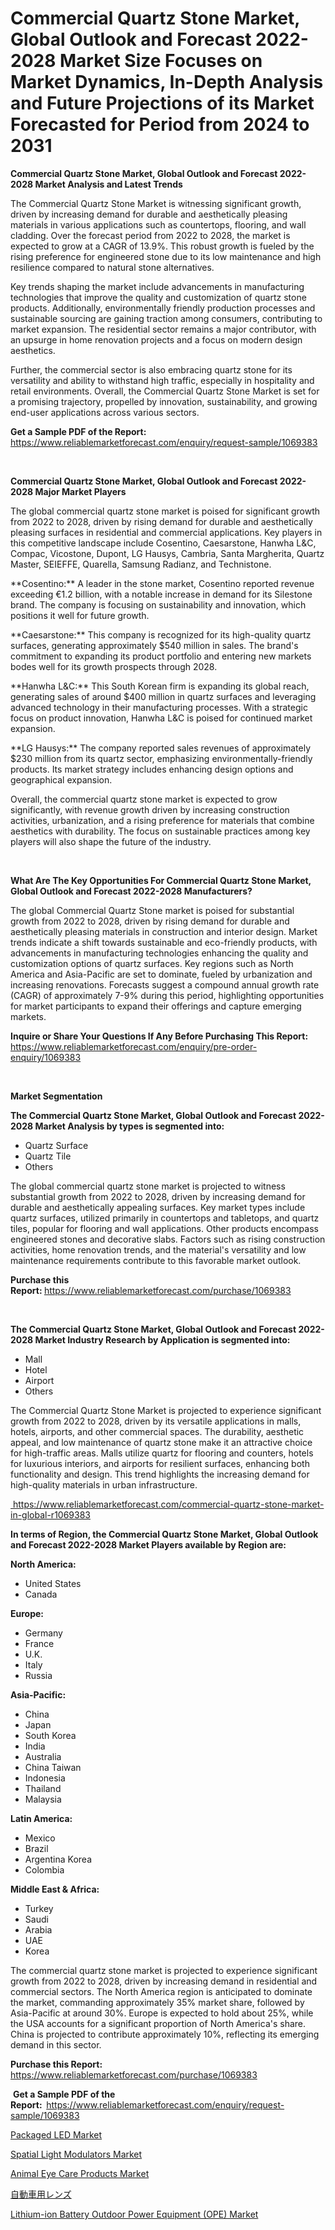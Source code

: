 <p><h1>Commercial Quartz Stone Market, Global Outlook and Forecast 2022-2028 Market Size Focuses on Market Dynamics, In-Depth Analysis and Future Projections of its Market Forecasted for Period from 2024 to 2031</h1></p><p><strong>Commercial Quartz Stone Market, Global Outlook and Forecast 2022-2028 Market Analysis and Latest Trends</strong></p>
<p><p>The Commercial Quartz Stone Market is witnessing significant growth, driven by increasing demand for durable and aesthetically pleasing materials in various applications such as countertops, flooring, and wall cladding. Over the forecast period from 2022 to 2028, the market is expected to grow at a CAGR of 13.9%. This robust growth is fueled by the rising preference for engineered stone due to its low maintenance and high resilience compared to natural stone alternatives.</p><p>Key trends shaping the market include advancements in manufacturing technologies that improve the quality and customization of quartz stone products. Additionally, environmentally friendly production processes and sustainable sourcing are gaining traction among consumers, contributing to market expansion. The residential sector remains a major contributor, with an upsurge in home renovation projects and a focus on modern design aesthetics.</p><p>Further, the commercial sector is also embracing quartz stone for its versatility and ability to withstand high traffic, especially in hospitality and retail environments. Overall, the Commercial Quartz Stone Market is set for a promising trajectory, propelled by innovation, sustainability, and growing end-user applications across various sectors.</p></p>
<p><strong>Get a Sample PDF of the Report:&nbsp;</strong> <a href="https://www.reliablemarketforecast.com/enquiry/request-sample/1069383?utm_campaign=1082&utm_medium=2&utm_source=Github&utm_content=ia&utm_term=04122024&utm_id=commercial-quartz-stone-market-global-outlook-and-forecast-2022-2028">https://www.reliablemarketforecast.com/enquiry/request-sample/1069383</a></p>
<p>&nbsp;</p>
<p><strong>Commercial Quartz Stone Market, Global Outlook and Forecast 2022-2028 Major Market Players</strong></p>
<p><p>The global commercial quartz stone market is poised for significant growth from 2022 to 2028, driven by rising demand for durable and aesthetically pleasing surfaces in residential and commercial applications. Key players in this competitive landscape include Cosentino, Caesarstone, Hanwha L&C, Compac, Vicostone, Dupont, LG Hausys, Cambria, Santa Margherita, Quartz Master, SEIEFFE, Quarella, Samsung Radianz, and Technistone.</p><p>**Cosentino:** A leader in the stone market, Cosentino reported revenue exceeding €1.2 billion, with a notable increase in demand for its Silestone brand. The company is focusing on sustainability and innovation, which positions it well for future growth.</p><p>**Caesarstone:** This company is recognized for its high-quality quartz surfaces, generating approximately $540 million in sales. The brand's commitment to expanding its product portfolio and entering new markets bodes well for its growth prospects through 2028.</p><p>**Hanwha L&C:** This South Korean firm is expanding its global reach, generating sales of around $400 million in quartz surfaces and leveraging advanced technology in their manufacturing processes. With a strategic focus on product innovation, Hanwha L&C is poised for continued market expansion.</p><p>**LG Hausys:** The company reported sales revenues of approximately $230 million from its quartz sector, emphasizing environmentally-friendly products. Its market strategy includes enhancing design options and geographical expansion.</p><p>Overall, the commercial quartz stone market is expected to grow significantly, with revenue growth driven by increasing construction activities, urbanization, and a rising preference for materials that combine aesthetics with durability. The focus on sustainable practices among key players will also shape the future of the industry.</p></p>
<p>&nbsp;</p>
<p><strong>What Are The Key Opportunities For Commercial Quartz Stone Market, Global Outlook and Forecast 2022-2028 Manufacturers?</strong></p>
<p><p>The global Commercial Quartz Stone market is poised for substantial growth from 2022 to 2028, driven by rising demand for durable and aesthetically pleasing materials in construction and interior design. Market trends indicate a shift towards sustainable and eco-friendly products, with advancements in manufacturing technologies enhancing the quality and customization options of quartz surfaces. Key regions such as North America and Asia-Pacific are set to dominate, fueled by urbanization and increasing renovations. Forecasts suggest a compound annual growth rate (CAGR) of approximately 7-9% during this period, highlighting opportunities for market participants to expand their offerings and capture emerging markets.</p></p>
<p><strong>Inquire or Share Your Questions If Any Before Purchasing This Report:</strong> <a href="https://www.reliablemarketforecast.com/enquiry/pre-order-enquiry/1069383?utm_campaign=1082&utm_medium=2&utm_source=Github&utm_content=ia&utm_term=04122024&utm_id=commercial-quartz-stone-market-global-outlook-and-forecast-2022-2028">https://www.reliablemarketforecast.com/enquiry/pre-order-enquiry/1069383</a></p>
<p>&nbsp;</p>
<p><strong>Market Segmentation</strong></p>
<p><strong>The Commercial Quartz Stone Market, Global Outlook and Forecast 2022-2028 Market Analysis by types is segmented into:</strong></p>
<p><ul><li>Quartz Surface</li><li>Quartz Tile</li><li>Others</li></ul></p>
<p><p>The global commercial quartz stone market is projected to witness substantial growth from 2022 to 2028, driven by increasing demand for durable and aesthetically appealing surfaces. Key market types include quartz surfaces, utilized primarily in countertops and tabletops, and quartz tiles, popular for flooring and wall applications. Other products encompass engineered stones and decorative slabs. Factors such as rising construction activities, home renovation trends, and the material's versatility and low maintenance requirements contribute to this favorable market outlook.</p></p>
<p><strong>Purchase this Report:&nbsp;</strong><a href="https://www.reliablemarketforecast.com/purchase/1069383?utm_campaign=1082&utm_medium=2&utm_source=Github&utm_content=ia&utm_term=04122024&utm_id=commercial-quartz-stone-market-global-outlook-and-forecast-2022-2028">https://www.reliablemarketforecast.com/purchase/1069383</a></p>
<p>&nbsp;</p>
<p><strong>The Commercial Quartz Stone Market, Global Outlook and Forecast 2022-2028 Market Industry Research by Application is segmented into:</strong></p>
<p><ul><li>Mall</li><li>Hotel</li><li>Airport</li><li>Others</li></ul></p>
<p><p>The Commercial Quartz Stone Market is projected to experience significant growth from 2022 to 2028, driven by its versatile applications in malls, hotels, airports, and other commercial spaces. The durability, aesthetic appeal, and low maintenance of quartz stone make it an attractive choice for high-traffic areas. Malls utilize quartz for flooring and counters, hotels for luxurious interiors, and airports for resilient surfaces, enhancing both functionality and design. This trend highlights the increasing demand for high-quality materials in urban infrastructure.</p></p>
<p><a href="https://www.reliablemarketforecast.com/commercial-quartz-stone-market-in-global-r1069383?utm_campaign=1082&utm_medium=2&utm_source=Github&utm_content=ia&utm_term=04122024&utm_id=commercial-quartz-stone-market-global-outlook-and-forecast-2022-2028">&nbsp;https://www.reliablemarketforecast.com/commercial-quartz-stone-market-in-global-r1069383</a></p>
<p><strong>In terms of Region, the Commercial Quartz Stone Market, Global Outlook and Forecast 2022-2028 Market Players available by Region are:</strong></p>
<p>
    <p> <strong> North America: </strong>
        <ul>
            <li>United States</li>
            <li>Canada</li>
        </ul>
        </p> 
    <p> <strong> Europe: </strong>
        <ul>
            <li>Germany</li>
            <li>France</li>
            <li>U.K.</li>
            <li>Italy</li>
            <li>Russia</li>
        </ul>
        </p> 
    <p> <strong> Asia-Pacific: </strong>
        <ul>
            <li>China</li>
            <li>Japan</li>
            <li>South Korea</li>
            <li>India</li>
            <li>Australia</li>
            <li>China Taiwan</li>
            <li>Indonesia</li>
            <li>Thailand</li>
            <li>Malaysia</li>
        </ul>
        </p> 
    <p> <strong> Latin America: </strong>
        <ul>
            <li>Mexico</li>
            <li>Brazil</li>
            <li>Argentina Korea</li>
            <li>Colombia</li>
        </ul>
        </p> 
    <p> <strong> Middle East & Africa: </strong>
        <ul>
            <li>Turkey</li>
            <li>Saudi</li>
            <li>Arabia</li>
            <li>UAE</li>
            <li>Korea</li>
        </ul>
    </p>
    </p>
<p><p>The commercial quartz stone market is projected to experience significant growth from 2022 to 2028, driven by increasing demand in residential and commercial sectors. The North America region is anticipated to dominate the market, commanding approximately 35% market share, followed by Asia-Pacific at around 30%. Europe is expected to hold about 25%, while the USA accounts for a significant proportion of North America's share. China is projected to contribute approximately 10%, reflecting its emerging demand in this sector.</p></p>
<p><strong>Purchase this Report: </strong><a href="https://www.reliablemarketforecast.com/purchase/1069383?utm_campaign=1082&utm_medium=2&utm_source=Github&utm_content=ia&utm_term=04122024&utm_id=commercial-quartz-stone-market-global-outlook-and-forecast-2022-2028">https://www.reliablemarketforecast.com/purchase/1069383</a></p>
<p>&nbsp;<strong>Get a Sample PDF of the Report:&nbsp;&nbsp;</strong><a href="https://www.reliablemarketforecast.com/enquiry/request-sample/1069383?utm_campaign=1082&utm_medium=2&utm_source=Github&utm_content=ia&utm_term=04122024&utm_id=commercial-quartz-stone-market-global-outlook-and-forecast-2022-2028">https://www.reliablemarketforecast.com/enquiry/request-sample/1069383</a></p>
<p><strong></strong></p>
<p><p><a href="https://www.linkedin.com/pulse/packaged-led-market-research-report-exploring-size-revenue-analysis-rzgxf?utm_campaign=1082&utm_medium=2&utm_source=Github&utm_content=ia&utm_term=04122024&utm_id=commercial-quartz-stone-market-global-outlook-and-forecast-2022-2028">Packaged LED Market</a></p><p><a href="https://issuu.com/reportprime-2/docs/spatial-light-modulators-market-size-2030.pptx?utm_campaign=1082&utm_medium=2&utm_source=Github&utm_content=ia&utm_term=04122024&utm_id=commercial-quartz-stone-market-global-outlook-and-forecast-2022-2028">Spatial Light Modulators Market</a></p><p><a href="https://www.linkedin.com/pulse/animal-eye-care-products-industry-resonance-55-amplification-ao2hc?utm_campaign=1082&utm_medium=2&utm_source=Github&utm_content=ia&utm_term=04122024&utm_id=commercial-quartz-stone-market-global-outlook-and-forecast-2022-2028">Animal Eye Care Products Market</a></p><p><a href="https://github.com/lababdou/Market-Research-Report-List-6/blob/main/974542526853.md?utm_campaign=1082&utm_medium=2&utm_source=Github&utm_content=ia&utm_term=04122024&utm_id=commercial-quartz-stone-market-global-outlook-and-forecast-2022-2028">自動車用レンズ</a></p><p><a href="https://issuu.com/reportprime-2/docs/lithium-ion-battery-outdoor-power-equipment-ope-ma?utm_campaign=1082&utm_medium=2&utm_source=Github&utm_content=ia&utm_term=04122024&utm_id=commercial-quartz-stone-market-global-outlook-and-forecast-2022-2028">Lithium-ion Battery Outdoor Power Equipment (OPE) Market</a></p></p>